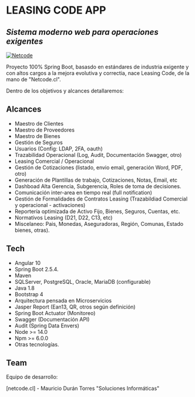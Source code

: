 # LEASING CODE APP
## _Sistema moderno web para operaciones exigentes_

[![Netcode](https://netcode.cl/Netcode-powered.png)](https://netcode.cl)

Proyecto 100% Spring Boot, basasdo en estándares de industria exigente y con altos cargos a la mejora evolutiva y correctia, nace Leasing Code, de la mano de "Netcode.cl".

Dentro de los objetivos y alcances detallaremos:

## Alcances

- Maestro de Clientes
- Maestro de Proveedores
- Maestro de Bienes
- Gestión de Seguros
- Usuarios (Config: LDAP, 2FA, oauth)
- Trazabilidad Operacional (Log, Audit, Documentación Swagger, otro) 
- Leasing Comercial / Operacional
- Gestión de Cotizaciones (listado, envio email, generación Word, PDF, otro)
- Generación de Plantillas de trabajo, Cotizaciones, Notas, Email, etc
- Dashboad Alta Gerencia, Subgerencia, Roles de toma de decisiones.
- Comunicación inter-area en tiempo real (full notification)
- Gestión de Formalidades de Contratos Leasing (Trazabildiad Comercial y operacional - activaciones)
- Reportería optimizada de Activo Fijo, Bienes, Seguros, Cuentas, etc.
- Normativos Leasing (D21, D22, C13, etc)
- Miscelaneo: Pais, Monedas, Aseguradoras, Región, Comunas, Estado bienes, otras).

## Tech

- Angular 10
- Spring Boot 2.5.4.
- Maven
- SQLServer, PostgreSQL, Oracle, MariaDB (configurable)
- Java 1.8
- Bootstrap 4
- Arquitectura pensada en Microservicios
- Jasper Report (Ean13, QR, otros según definición)
- Spring Boot Actuator (Monitoreo)
- Swagger (Documentación API)
- Audit (Spring Data Envers)
- Node >= 14.0 
- Npm >= 6.0.0
- Otras tecnologías.

## Team

Equipo de desarrollo: 

[netcode.cl] - Mauricio Durán Torres
"Soluciones Informáticas"

